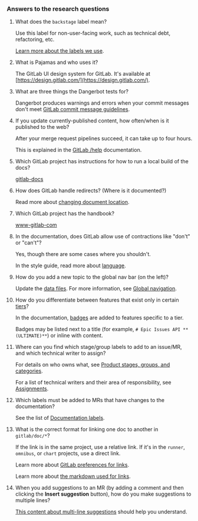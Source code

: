 ### Answers to the research questions

1. What does the `backstage` label mean?

   Use this label for non-user-facing work, such as technical debt, refactoring, etc.

   [Learn more about the labels we use](https://about.gitlab.com/handbook/engineering/management/throughput/#implementation).

1. What is Pajamas and who uses it?

   The GitLab UI design system for GitLab. It's available at [https://design.gitlab.com/](https://design.gitlab.com/).

1. What are three things the Dangerbot tests for?

   Dangerbot produces warnings and errors when your commit messages don't meet [GitLab commit message guidelines](https://docs.gitlab.com/ee/development/contributing/merge_request_workflow.html#commit-messages-guidelines).

1. If you update currently-published content, how often/when is it published to the web?

   After your merge request pipelines succeed, it can take up to four hours.

   This is explained in the [GitLab /help](https://docs.gitlab.com/ee/development/documentation/#gitlab-help) documentation.

1. Which GitLab project has instructions for how to run a local build of the docs?

   [gitlab-docs](https://gitlab.com/gitlab-org/gitlab-docs)

1. How does GitLab handle redirects? (Where is it documented?)

   Read more about [changing document location](https://docs.gitlab.com/ce/development/documentation/index.html#changing-document-location).

1. Which GitLab project has the handbook?

   [www-gitlab-com](https://gitlab.com/gitlab-com/www-gitlab-com)

1. In the documentation, does GitLab allow use of contractions like "don't" or "can't"?

   Yes, though there are some cases where you shouldn't.

   In the style guide, read more about [language](https://docs.gitlab.com/ee/development/documentation/styleguide.html#language).

1. How do you add a new topic to the global nav bar (on the left)?

   Update the [data files](https://gitlab.com/gitlab-org/gitlab-docs/tree/master/content/_data). For more information, see [Global navigation](https://docs.gitlab.com/ee/development/documentation/site_architecture/global_nav.html).

1. How do you differentiate between features that exist only in certain [tiers](https://about.gitlab.com/handbook/marketing/product-marketing/tiers/)?

   In the documentation, [badges](https://docs.gitlab.com/ee/development/documentation/styleguide.html#product-badges) are added to features specific to a tier.

   Badges may be listed next to a title (for example, `# Epic Issues API **(ULTIMATE)**`) or inline with content.

1. Where can you find which stage/group labels to add to an issue/MR, and which technical writer to assign?

   For details on who owns what, see [Product stages, groups, and categories](https://about.gitlab.com/handbook/product/categories/).

   For a list of technical writers and their area of responsibility, see [Assignments](https://about.gitlab.com/handbook/engineering/technical-writing/#assignments).

1. Which labels must be added to MRs that have changes to the documentation?

   See the list of [Documentation labels](https://docs.gitlab.com/ee/development/documentation/workflow.html#documentation-labels).

1. What is the correct format for linking one doc to another in `gitlab/doc/*`?

   If the link is in the same project, use a relative link. If it's in the `runner`, `omnibus`, or `chart` projects, use a direct link.

   Learn more about [GitLab preferences for links](https://docs.gitlab.com/ee/development/documentation/styleguide.html#links).

   Learn more about [the markdown used for links](https://docs.gitlab.com/ee/user/markdown.html#links).

1. When you add suggestions to an MR (by adding a comment and then clicking the **Insert suggestion** button), how do you make suggestions to multiple lines?

   [This content about multi-line suggestions](https://docs.gitlab.com/ee/user/discussions/#multi-line-suggestions) should help you understand.
